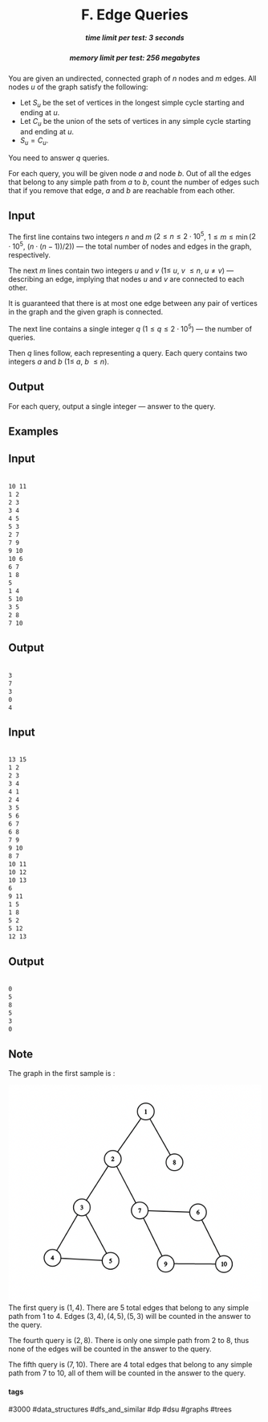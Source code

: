<h1 style='text-align: center;'> F. Edge Queries</h1>

<h5 style='text-align: center;'>time limit per test: 3 seconds</h5>
<h5 style='text-align: center;'>memory limit per test: 256 megabytes</h5>

You are given an undirected, connected graph of $n$ nodes and $m$ edges. All nodes $u$ of the graph satisfy the following:

* Let $S_u$ be the set of vertices in the longest simple cycle starting and ending at $u$.
* Let $C_u$ be the union of the sets of vertices in any simple cycle starting and ending at $u$.
* $S_u = C_u$.

You need to answer $q$ queries.

For each query, you will be given node $a$ and node $b$. Out of all the edges that belong to any simple path from $a$ to $b$, count the number of edges such that if you remove that edge, $a$ and $b$ are reachable from each other.

## Input

The first line contains two integers $n$ and $m$ ($2 \le n \le 2 \cdot 10^5$, $1 \le m \le \min$($2 \cdot 10^5$, $(n \cdot (n-1))/2$)) — the total number of nodes and edges in the graph, respectively.

The next $m$ lines contain two integers $u$ and $v$ ($1 \le$ $u$, $v$ $\le n$, $u \neq v$) — describing an edge, implying that nodes $u$ and $v$ are connected to each other.

It is guaranteed that there is at most one edge between any pair of vertices in the graph and the given graph is connected.

The next line contains a single integer $q$ ($1 \le q \le 2 \cdot 10^5$) — the number of queries.

Then $q$ lines follow, each representing a query. Each query contains two integers $a$ and $b$ ($1 \le$ $a$, $b$ $\le n$).

## Output

For each query, output a single integer — answer to the query.

## Examples

## Input


```

10 11
1 2
2 3
3 4
4 5
5 3
2 7
7 9
9 10
10 6
6 7
1 8
5
1 4
5 10
3 5
2 8
7 10

```
## Output


```

3
7
3
0
4

```
## Input


```

13 15
1 2
2 3
3 4
4 1
2 4
3 5
5 6
6 7
6 8
7 9
9 10
8 7
10 11
10 12
10 13
6
9 11
1 5
1 8
5 2
5 12
12 13

```
## Output


```

0
5
8
5
3
0

```
## Note

The graph in the first sample is : 

 ![](images/f0add08293aba4fe5acdd054208d49d8aae353bb.png) The first query is $(1, 4)$. There are $5$ total edges that belong to any simple path from $1$ to $4$. Edges $(3, 4), (4, 5), (5, 3)$ will be counted in the answer to the query.

The fourth query is $(2, 8)$. There is only one simple path from $2$ to $8$, thus none of the edges will be counted in the answer to the query.

The fifth query is $(7, 10)$. There are $4$ total edges that belong to any simple path from $7$ to $10$, all of them will be counted in the answer to the query.



#### tags 

#3000 #data_structures #dfs_and_similar #dp #dsu #graphs #trees 